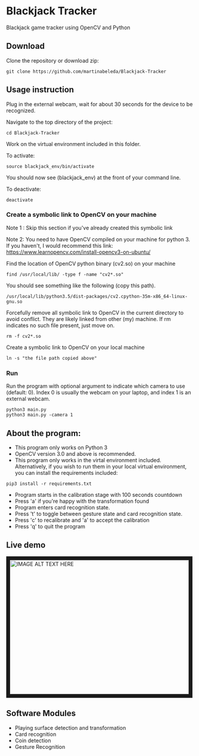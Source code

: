 # Blackjack Tracker
Blackjack game tracker using OpenCV and Python

## Download
Clone the repository or download zip:
```
git clone https://github.com/martinabeleda/Blackjack-Tracker
```
## Usage instruction
Plug in the external webcam, wait for about 30 seconds for the device to be recognized.

Navigate to the top directory of the project:
```
cd Blackjack-Tracker
```

Work on the virtual environment included in this folder.

To activate:
```
source blackjack_env/bin/activate
```
You should now see (blackjack_env) at the front of your command line.

To deactivate:
```
deactivate
```

### Create a symbolic link to OpenCV on your machine
Note 1 : Skip this section if you've already created this symbolic link

Note 2: You need to have OpenCV compiled on your machine for python 3. If you haven't, I would recommend this link:
https://www.learnopencv.com/install-opencv3-on-ubuntu/

Find the location of OpenCV python binary (cv2.so) on your machine
```
find /usr/local/lib/ -type f -name "cv2*.so"
```

You should see something like the following (copy this path). 
```
/usr/local/lib/python3.5/dist-packages/cv2.cpython-35m-x86_64-linux-gnu.so
```

Forcefully remove all symbolic link to OpenCV in the current directory to avoid conflict. They are likely linked from other (my) machine. If rm indicates no such file present, just move on.
```
rm -f cv2*.so
```

Create a symbolic link to OpenCV on your local machine
```
ln -s "the file path copied above"
```

### Run
Run the program with optional argument to indicate which camera to use (default: 0). Index 0 is usually the webcam on your laptop, and index 1 is an external webcam.
```
python3 main.py
python3 main.py -camera 1
```

## About the program:
* This program only works on Python 3
* OpenCV version 3.0 and above is recommended.
* This program only works in the virtal environment included. Alternatively, if you wish to run them in your local virtual environment, you can install the requirements included:
```
pip3 install -r requirements.txt
```
* Program starts in the calibration stage with 100 seconds countdown 
* Press 'a' if you're happy with the transformation found
* Program enters card recognition state.
* Press 't' to toggle between gesture state and card recognition state.
* Press 'c' to recalibrate and 'a' to accept the calibration
* Press 'q' to quit the program

## Live demo
<a href="http://www.youtube.com/watch?feature=player_embedded&v=uAGf70MoNyM
" target="_blank"><img src="http://img.youtube.com/vi/uAGf70MoNyM/0.jpg" 
alt="IMAGE ALT TEXT HERE" width="480" height="360" border="10" /></a>

## Software Modules
* Playing surface detection and transformation
* Card recognition
* Coin detection
* Gesture Recognition
